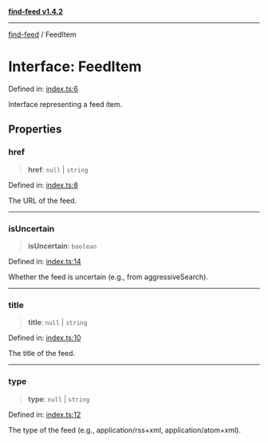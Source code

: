 [**find-feed v1.4.2**](../README.md)

***

[find-feed](../README.md) / FeedItem

# Interface: FeedItem

Defined in: [index.ts:6](https://github.com/Robot-Inventor/find-feed/blob/a39402f72b2254fe5bb485f97bb51800ec237ea5/src/index.ts#L6)

Interface representing a feed item.

## Properties

### href

> **href**: `null` \| `string`

Defined in: [index.ts:8](https://github.com/Robot-Inventor/find-feed/blob/a39402f72b2254fe5bb485f97bb51800ec237ea5/src/index.ts#L8)

The URL of the feed.

***

### isUncertain

> **isUncertain**: `boolean`

Defined in: [index.ts:14](https://github.com/Robot-Inventor/find-feed/blob/a39402f72b2254fe5bb485f97bb51800ec237ea5/src/index.ts#L14)

Whether the feed is uncertain (e.g., from aggressiveSearch).

***

### title

> **title**: `null` \| `string`

Defined in: [index.ts:10](https://github.com/Robot-Inventor/find-feed/blob/a39402f72b2254fe5bb485f97bb51800ec237ea5/src/index.ts#L10)

The title of the feed.

***

### type

> **type**: `null` \| `string`

Defined in: [index.ts:12](https://github.com/Robot-Inventor/find-feed/blob/a39402f72b2254fe5bb485f97bb51800ec237ea5/src/index.ts#L12)

The type of the feed (e.g., application/rss+xml, application/atom+xml).
